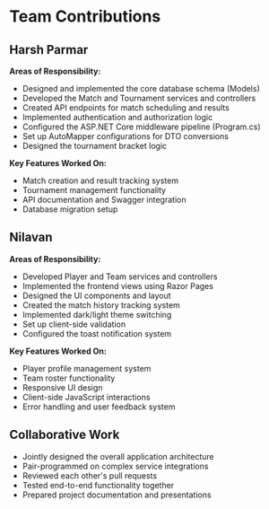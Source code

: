 # Team Contributions

## Harsh Parmar
**Areas of Responsibility:**
- Designed and implemented the core database schema (Models)
- Developed the Match and Tournament services and controllers
- Created API endpoints for match scheduling and results
- Implemented authentication and authorization logic
- Configured the ASP.NET Core middleware pipeline (Program.cs)
- Set up AutoMapper configurations for DTO conversions
- Designed the tournament bracket logic

**Key Features Worked On:**
- Match creation and result tracking system
- Tournament management functionality
- API documentation and Swagger integration
- Database migration setup

## Nilavan
**Areas of Responsibility:**
- Developed Player and Team services and controllers
- Implemented the frontend views using Razor Pages
- Designed the UI components and layout
- Created the match history tracking system
- Implemented dark/light theme switching
- Set up client-side validation
- Configured the toast notification system

**Key Features Worked On:**
- Player profile management system
- Team roster functionality
- Responsive UI design
- Client-side JavaScript interactions
- Error handling and user feedback system

## Collaborative Work
- Jointly designed the overall application architecture
- Pair-programmed on complex service integrations
- Reviewed each other's pull requests
- Tested end-to-end functionality together
- Prepared project documentation and presentations
